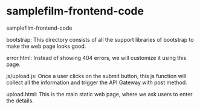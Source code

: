 # samplefilm-frontend-code
samplefilm-frontend-code


bootstrap:  This directory consists of all the support libraries of bootstrap to make the web page looks good.

error.html:  Instead of showing 404 errors, we will customize it using this page.


js/upload.js: Once a user clicks on the submit button, this js function will collect all the information and trigger the API Gateway with post method.

upload.html: This is the main static web page, where we ask users to enter the details.
